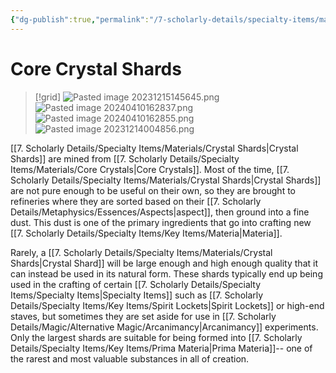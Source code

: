 ```yaml
---
{"dg-publish":true,"permalink":"/7-scholarly-details/specialty-items/materials/crystal-shards/","noteIcon":""}
---
```


# Core Crystal Shards 

>[!grid]
>![Pasted image 20231215145645.png](/img/user/x.%20Assets/Attachments/Pasted%20image%2020231215145645.png)
>![Pasted image 20240410162837.png](/img/user/x.%20Assets/Attachments/Pasted%20image%2020240410162837.png)
>![Pasted image 20240410162855.png](/img/user/x.%20Assets/Attachments/Pasted%20image%2020240410162855.png)
>![Pasted image 20231214004856.png](/img/user/x.%20Assets/Attachments/Pasted%20image%2020231214004856.png)

[[7. Scholarly Details/Specialty Items/Materials/Crystal Shards\|Crystal Shards]] are mined from [[7. Scholarly Details/Specialty Items/Materials/Core Crystals\|Core Crystals]]. Most of the time, [[7. Scholarly Details/Specialty Items/Materials/Crystal Shards\|Crystal Shards]] are not pure enough to be useful on their own, so they are brought to refineries where they are sorted based on their [[7. Scholarly Details/Metaphysics/Essences/Aspects\|aspect]], then ground into a fine dust. This dust is one of the primary ingredients that go into crafting new [[7. Scholarly Details/Specialty Items/Key Items/Materia\|Materia]]. 

Rarely, a [[7. Scholarly Details/Specialty Items/Materials/Crystal Shards\|Crystal Shard]] will be large enough and high enough quality that it can instead be used in its natural form. These shards typically end up being used in the crafting of certain [[7. Scholarly Details/Specialty Items/Specialty Items\|Specialty Items]] such as [[7. Scholarly Details/Specialty Items/Key Items/Spirit Lockets\|Spirit Lockets]] or high-end staves, but sometimes they are set aside for use in [[7. Scholarly Details/Magic/Alternative Magic/Arcanimancy\|Arcanimancy]] experiments. Only the largest shards are suitable for being formed into [[7. Scholarly Details/Specialty Items/Key Items/Prima Materia\|Prima Materia]]-- one of the rarest and most valuable substances in all of creation. 